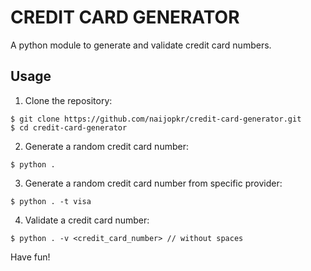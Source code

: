 # CREDIT CARD GENERATOR

A python module to generate and validate credit card numbers.

## Usage

1. Clone the repository:
```
$ git clone https://github.com/naijopkr/credit-card-generator.git
$ cd credit-card-generator
```
2. Generate a random credit card number:
```
$ python .
```
3. Generate a random credit card number from specific provider:
```
$ python . -t visa
```
4. Validate a credit card number:
```
$ python . -v <credit_card_number> // without spaces
```

Have fun!
